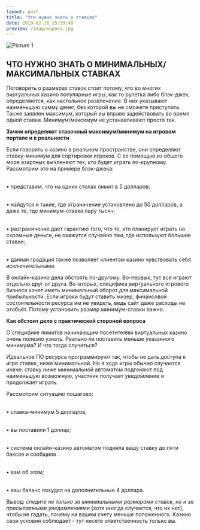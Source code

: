 ```yaml
---
layout: post
title: "Что нужно знать о ставках"
date: 2019-02-16 15:39:40
preview: /imag/корова.jpg
---
```

![Picture 1](/imag/ы.jpg)

## ЧТО НУЖНО ЗНАТЬ О МИНИМАЛЬНЫХ/МАКСИМАЛЬНЫХ СТАВКАХ

Поговорить о размерах ставок стоит потому, что во многих виртуальных казино популярные игры, как то рулетка либо блэк-джек, определяются, как настольное развлечение. В них указывают наименьшую сумму денег, без которой вы не сможете приступить. Также заявлен максимум, который вы вправе задействовать во время одной ставки. Минимум/максимум не устанавливают просто так.

<strong>Зачем определяют ставочный максимум/минимум на игровом портале и в реальности</strong>

Если говорить о казино в реальном пространстве, они определяют ставку-минимум для сортировки игроков. С ее помощью из общего моря азартных вычленяют тех, кто будет играть по-крупному. Рассмотрим это на примере блэк-джека:

<br>•	представим, что на одних столах лимит в 5 долларов;

<br>•	найдутся и такие, где ограничение установлено до 50 долларов, а даже те, где минимум-ставка пару тысяч;

<br>•	разграничение дает гарантию того, что те, кто планирует играть на скромные деньги, не окажутся случайно там, где используют большие ставки;

<br>•	данная градация также позволяет клиентам казино чувствовать себя исключительными. 

В онлайн-казино дела обстоять по-другому. Во-первых, тут все играют отдельно друг от друга. Во-вторых, специфика виртуального игрового бизнеса хочет иметь минимальный оборот для максимальной прибыльности. Если игроки будут ставить мизер, финансовой состоятельности ресурса им не увидеть, ведь сайт даже расходы не отобьёт. Потому установить размер минимум-ставки важно. 

<strong>Как обстоит дело с практической стороной вопроса</strong>

О специфике лимитов начинающим посетителям виртуальных казино очень полезно узнать. Реально ли поставить меньше указанного минимума? И что тогда случиться? 

Идеальное ПО ресурса программируют так, чтобы не дать доступа к игре ставке, ниже минимальной. Но в ходе игры обычно случается иначе: ставку ниже минимальной автоматом подгоняют под наименьшую возможную, участник получает уведомление и продолжает играть. 

Рассмотрим ситуацию пошагово:

<br>•	ставка-минимум 5 долларов;

<br>•	вы поставили 1 доллар;

<br>•	система онлайн-казино автоматом подняла вашу ставку до пяти баксов и сообщила 

<br>•	вам об этом;

<br>•	ваш баланс похудел на дополнительные 4 доллара. 

Вывод: <i>следите не только за минимальными размерами ставок, но и за присылаемыми уведомлениями</i> (хотя иногда случается, что их нет), чтобы не гадать, почему на вашем счету меньше положенного. Казино свои условия соблюдает - тут несете ответственность только вы. 
